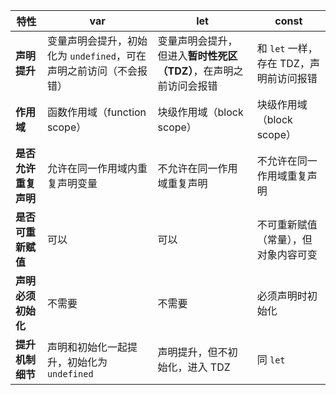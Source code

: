 | 特性           | var                                     | let                                  | const                     |
| ------------ | --------------------------------------- | ------------------------------------ | ------------------------- |
| **声明提升**     | 变量声明会提升，初始化为 `undefined`，可在声明之前访问（不会报错） | 变量声明会提升，但进入**暂时性死区（TDZ）**，在声明之前访问会报错 | 和 `let` 一样，存在 TDZ，声明前访问报错 |
| **作用域**      | 函数作用域（function scope）                   | 块级作用域（block scope）                   | 块级作用域（block scope）        |
| **是否允许重复声明** | 允许在同一作用域内重复声明变量                         | 不允许在同一作用域重复声明                        | 不允许在同一作用域重复声明             |
| **是否可重新赋值**  | 可以                                      | 可以                                   | 不可重新赋值（常量），但对象内容可变        |
| **声明必须初始化**  | 不需要                                     | 不需要                                  | 必须声明时初始化                  |
| **提升机制细节**   | 声明和初始化一起提升，初始化为 `undefined`             | 声明提升，但不初始化，进入 TDZ                    | 同 `let`                   |

